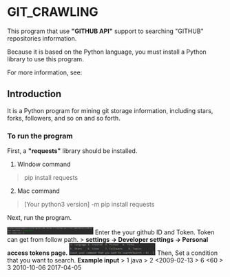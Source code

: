 # GIT_CRAWLING

This program that use <strong>"GITHUB API"</strong> support to searching "GITHUB" repositories information. 

Because it is based on the Python language, you must install a Python library to use this program. 

For more information, see:

## Introduction

It is a Python program for mining git storage information, including stars, forks, followers, and so on and so forth.

### To run the program

First, a <strong>"requests"</strong> library should be installed.

1. Window command
> pip install requests
2. Mac command
> [Your python3 version] -m pip install requests

Next, run the program.

<img src="images/starting.png" alt="Image Error" width="200">
Enter the your github ID and Token. Token can get from follow path. 
> <strong>settings -> Developer settings -> Personal access tokens page.</strong>

<img src="images/condition.png" alt="Image Error" width="200">
Then, Set a condition that you want to search.
<strong>Example input</strong> 
> 1 java
> 2 <2009-02-13
> 6 <60
> 3 2010-10-06 2017-04-05


